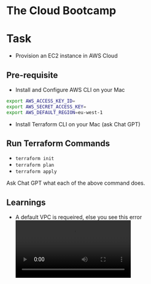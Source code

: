 # The Cloud Bootcamp

# Task

- Provision an EC2 instance in AWS Cloud

## Pre-requisite

- Install and Configure AWS CLI on your Mac

```sh
export AWS_ACCESS_KEY_ID=
export AWS_SECRET_ACCESS_KEY=
export AWS_DEFAULT_REGION=eu-west-1
```

- Install Terraform CLI on your Mac (ask Chat GPT)

## Run Terraform Commands

- `terraform init`
- `terraform plan`
- `terraform apply`

Ask Chat GPT what each of the above command does.

## Learnings

- A default VPC is requeired, else you see this error
  <video src="../thecloudbootcamp/videos/default_vpc_error.mp4">
